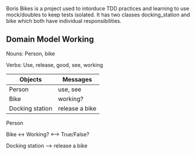 Boris Bikes is a project used to intorduce TDD practices and learning to use mock/doubles to keep tests isolated. It has two classes docking_station and bike which both have individual responsibilities. 

## Domain Model Working 

Nouns: Person, bike

Verbs: Use, release, good, see, working

| Objects  | Messages |
| ------------- | ------------- |
| Person  | use, see  |
| Bike  | working? |
| Docking station  | release a bike |

Person 

Bike <-> Working? <--> True/False?

Docking station --> release a bike 


